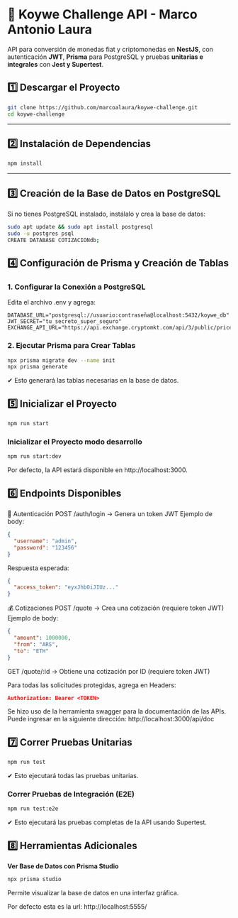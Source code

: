 # 🚀 Koywe Challenge API - Marco Antonio Laura
API para conversión de monedas fiat y criptomonedas en **NestJS**, con autenticación **JWT**, **Prisma** para PostgreSQL y pruebas **unitarias e integrales** con **Jest y Supertest**.

## 1️⃣ Descargar el Proyecto
```bash
git clone https://github.com/marcoalaura/koywe-challenge.git
cd koywe-challenge
```

---

## 2️⃣ Instalación de Dependencias

```bash
npm install
```

---

## 3️⃣ Creación de la Base de Datos en PostgreSQL
Si no tienes PostgreSQL instalado, instálalo y crea la base de datos:
```bash
sudo apt update && sudo apt install postgresql
sudo -u postgres psql
CREATE DATABASE COTIZACIONdb;
```

## 4️⃣ Configuración de Prisma y Creación de Tablas

### 1️. Configurar la Conexión a PostgreSQL
Edita el archivo .env y agrega:

```env
DATABASE_URL="postgresql://usuario:contraseña@localhost:5432/koywe_db"
JWT_SECRET="tu_secreto_super_seguro"
EXCHANGE_API_URL="https://api.exchange.cryptomkt.com/api/3/public/price/rate"
```

### 2️. Ejecutar Prisma para Crear Tablas
```bash
npx prisma migrate dev --name init
npx prisma generate
```
✔ Esto generará las tablas necesarias en la base de datos.

## 5️⃣ Inicializar el Proyecto
```bash
npm run start
```

### Inicializar el Proyecto modo desarrollo
```bash
npm run start:dev
```

Por defecto, la API estará disponible en http://localhost:3000.


## 6️⃣ Endpoints Disponibles
🔑 Autenticación
POST /auth/login → Genera un token JWT
Ejemplo de body:
```json
{
  "username": "admin",
  "password": "123456"
}
```
Respuesta esperada:
```json
{
  "access_token": "eyxJhbOiJIUz..."
}
```
💰 Cotizaciones
POST /quote → Crea una cotización (requiere token JWT)
Ejemplo de body:
```json
{
  "amount": 1000000,
  "from": "ARS",
  "to": "ETH"
}
```
GET /quote/:id → Obtiene una cotización por ID (requiere token JWT)

Para todas las solicitudes protegidas, agrega en Headers:
```json
Authorization: Bearer <TOKEN>
```

Se hizo uso de la herramienta swagger para la documentación de las APIs.
Puede ingresar en la siguiente dirección: http://localhost:3000/api/doc

## 7️⃣ Correr Pruebas Unitarias
```bash
npm run test
```
✔ Esto ejecutará todas las pruebas unitarias.

### Correr Pruebas de Integración (E2E)
```bash
npm run test:e2e
```
✔ Esto ejecutará las pruebas completas de la API usando Supertest.

## 8️⃣ Herramientas Adicionales
**Ver Base de Datos con Prisma Studio**
```bash
npx prisma studio
```
Permite visualizar la base de datos en una interfaz gráfica.

Por defecto esta es la url: http://localhost:5555/
